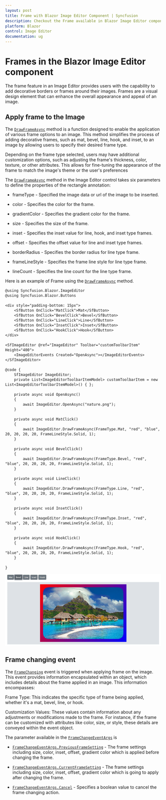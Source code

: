 ```yaml
---
layout: post
title: Frame with Blazor Image Editor Component | Syncfusion
description: Checkout the Frame available in Blazor Image Editor component in Blazor Server App and Blazor WebAssembly App.
platform: Blazor
control: Image Editor
documentation: ug
---
```


# Frames in the Blazor Image Editor component

The frame feature in an Image Editor provides users with the capability to add decorative borders or frames around their images. Frames are a visual design element that can enhance the overall appearance and appeal of an image.

## Apply frame to the Image

The [`DrawFrameAsync`](https://help.syncfusion.com/cr/blazor/Syncfusion.Blazor.ImageEditor.SfImageEditor.html#Syncfusion_Blazor_ImageEditor_SfImageEditor_DrawFrameAsync_Syncfusion_Blazor_ImageEditor_FrameType_System_String_System_String_System_Int32_System_Nullable_System_Int32__System_Nullable_System_Int32__System_Nullable_System_Int32__Syncfusion_Blazor_ImageEditor_FrameLineStyle_System_Nullable_System_Int32__) method is a function designed to enable the application of various frame options to an image. This method simplifies the process of adding decorative frames, such as mat, bevel, line, hook, and inset, to an image by allowing users to specify their desired frame type.

Depending on the frame type selected, users may have additional customization options, such as adjusting the frame's thickness, color, texture, or other attributes. This allows for fine-tuning the appearance of the frame to match the image's theme or the user's preferences

The [`DrawFrameAsync`](https://help.syncfusion.com/cr/blazor/Syncfusion.Blazor.ImageEditor.SfImageEditor.html#Syncfusion_Blazor_ImageEditor_SfImageEditor_DrawFrameAsync_Syncfusion_Blazor_ImageEditor_FrameType_System_String_System_String_System_Int32_System_Nullable_System_Int32__System_Nullable_System_Int32__System_Nullable_System_Int32__Syncfusion_Blazor_ImageEditor_FrameLineStyle_System_Nullable_System_Int32__) method in the Image Editor control takes six parameters to define the properties of the rectangle annotation:

* frameType - Specified the image data or url of the image to be inserted.

* color - Specifies the color for the frame.

* gradientColor - Specifies the gradient color for the frame.

* size - Specifies the size of the frame.

* inset - Specifies the inset value for line, hook, and inset type frames.

* offset - Specifies the offset value for line and inset type frames.

* borderRadius - Specifies the border radius for line type frame.

* frameLineStyle - Specifies the frame line style for line type frame.

* lineCount - Specifies the line count for the line type frame.

Here is an example of Frame using the [`DrawFrameAsync`](https://help.syncfusion.com/cr/blazor/Syncfusion.Blazor.ImageEditor.SfImageEditor.html#Syncfusion_Blazor_ImageEditor_SfImageEditor_DrawFrameAsync_Syncfusion_Blazor_ImageEditor_FrameType_System_String_System_String_System_Int32_System_Nullable_System_Int32__System_Nullable_System_Int32__System_Nullable_System_Int32__Syncfusion_Blazor_ImageEditor_FrameLineStyle_System_Nullable_System_Int32__) method.

```cshtml
@using Syncfusion.Blazor.ImageEditor
@using Syncfusion.Blazor.Buttons

<div style="padding-bottom: 15px">
    <SfButton OnClick="MatClick">Mat</SfButton>
    <SfButton OnClick="BevelClick">Bevel</SfButton>
    <SfButton OnClick="LineClick">Line</SfButton>
    <SfButton OnClick="InsetClick">Inset</SfButton>
    <SfButton OnClick="HookClick">Hook</SfButton>
</div>

<SfImageEditor @ref="ImageEditor" Toolbar="customToolbarItem" Height="400">
    <ImageEditorEvents Created="OpenAsync"></ImageEditorEvents>
</SfImageEditor>

@code {
    SfImageEditor ImageEditor;
    private List<ImageEditorToolbarItemModel> customToolbarItem = new List<ImageEditorToolbarItemModel>() { };

    private async void OpenAsync()
    {
        await ImageEditor.OpenAsync("nature.png");
    }

    private async void MatClick()
    {
        await ImageEditor.DrawFrameAsync(FrameType.Mat, "red", "blue", 20, 20, 20, 20, FrameLineStyle.Solid, 1);
    }

    private async void BevelClick()
    {
        await ImageEditor.DrawFrameAsync(FrameType.Bevel, "red", "blue", 20, 20, 20, 20, FrameLineStyle.Solid, 1);
    }

    private async void LineClick()
    {
        await ImageEditor.DrawFrameAsync(FrameType.Line, "red", "blue", 20, 20, 20, 20, FrameLineStyle.Solid, 1);
    }

    private async void InsetClick()
    {
        await ImageEditor.DrawFrameAsync(FrameType.Inset, "red", "blue", 20, 20, 20, 20, FrameLineStyle.Solid, 1);
    }

    private async void HookClick()
    {
        await ImageEditor.DrawFrameAsync(FrameType.Hook, "red", "blue", 20, 20, 20, 20, FrameLineStyle.Solid, 1);
    }

}
```

![Blazor Image Editor with Frame an image](./images/blazor-image-editor-frame.png)

## Frame changing event

The [`FrameChanging`](https://help.syncfusion.com/cr/blazor/Syncfusion.Blazor.ImageEditor.ImageEditorEvents.html#Syncfusion_Blazor_ImageEditor_ImageEditorEvents_FrameChanging) event is triggered when applying frame on the image. This event provides information encapsulated within an object, which includes details about the frame applied in an image. This information encompasses:

Frame Type: This indicates the specific type of frame being applied, whether it's a mat, bevel, line, or hook.

Customization Values: These values contain information about any adjustments or modifications made to the frame. For instance, if the frame can be customized with attributes like color, size, or style, these details are conveyed within the event object.

The parameter available in the [`FrameChangeEventArgs`](https://help.syncfusion.com/cr/blazor/Syncfusion.Blazor.ImageEditor.FrameChangeEventArgs.html) is

* [`FrameChangeEventArgs.PreviousFrameSetting`](https://help.syncfusion.com/cr/blazor/Syncfusion.Blazor.ImageEditor.FrameChangeEventArgs.html#Syncfusion_Blazor_ImageEditor_FrameChangeEventArgs_PreviousFrameSetting) - The frame settings including size, color, inset, offset, gradient color which is applied before changing the frame.

* [`FrameChangeEventArgs.CurrentFrameSetting`](https://help.syncfusion.com/cr/blazor/Syncfusion.Blazor.ImageEditor.FrameChangeEventArgs.html#Syncfusion_Blazor_ImageEditor_FrameChangeEventArgs_CurrentFrameSetting) - The frame settings including size, color, inset, offset, gradient color which is going to apply after changing the frame.

* [`FrameChangeEventArgs.Cancel`](https://help.syncfusion.com/cr/blazor/Syncfusion.Blazor.ImageEditor.FrameChangeEventArgs.html#Syncfusion_Blazor_ImageEditor_FrameChangeEventArgs_Cancel) - Specifies a boolean value to cancel the frame changing action.